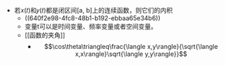 - 若𝑥(𝑡)和𝑦(𝑡)都是闭区间[a, b]上的连续函数，则它们的内积
	- ((640f2e98-4fc8-48b1-b192-ebbaa65e34b6))
	- 变量t可以是时间变量、频率变量或者空间变量。
	- [[函数的夹角]]
		- $$\cos\theta\triangleq\frac{\langle x,y\rangle}{\sqrt{\langle x,x\rangle}\sqrt{\langle y,y\rangle}}$$